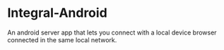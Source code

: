 # Integral-Android
An android server app that lets you connect with a local device browser connected in the same local network.
